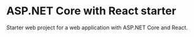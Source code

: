 # ASP.NET Core with React starter

Starter web project for a web application with ASP.NET Core and React.

